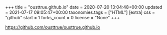 +++
title = "ousttrue.github.io"
date = 2020-07-20 13:04:48+00:00
updated = 2021-07-17 09:05:47+00:00
taxonomies.tags = ["HTML"]
[extra]
css = "github"
start = 1
forks_count = 0
license = "None"
+++

<https://github.com/ousttrue/ousttrue.github.io>


